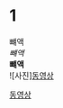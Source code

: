 # 1 
뺴액  
*뺴액*   
**뺴액**  
![사진][동영상](http://cfile30.uf.tistory.com/image/2737E43A574C346B0D88AChttps://youtu.be/O8_hPaV_F9g) 

[동영상](https://youtu.be/O8_hPaV_F9g)

